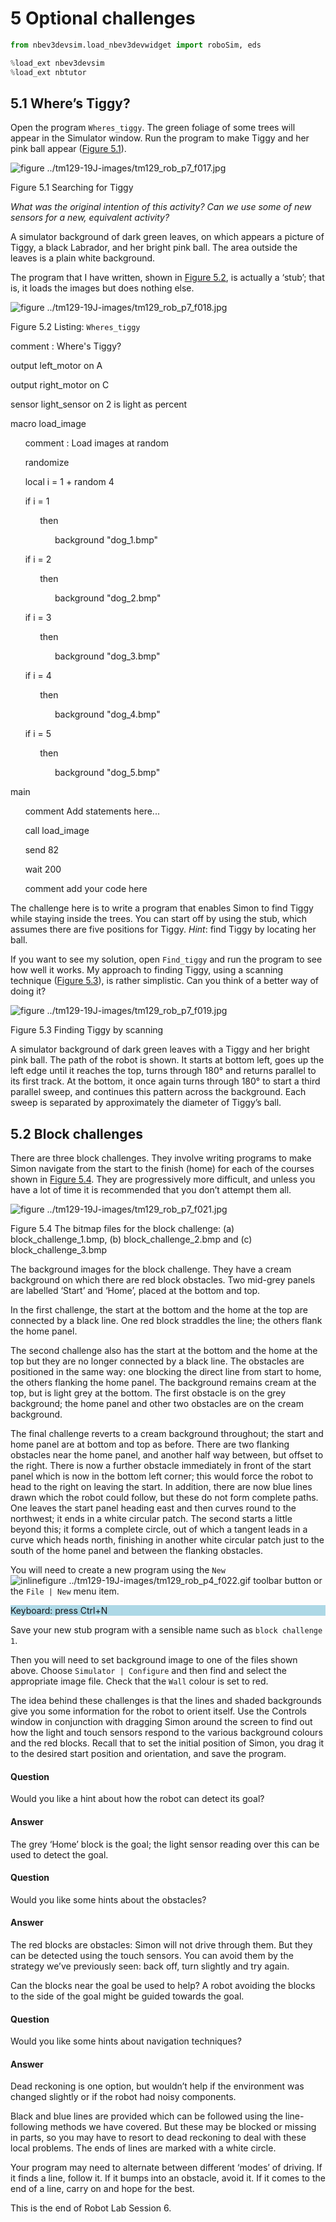 # 5 Optional challenges



```python
from nbev3devsim.load_nbev3devwidget import roboSim, eds

%load_ext nbev3devsim
%load_ext nbtutor
```

## 5.1 Where’s Tiggy?


Open the program `Wheres_tiggy`. The green foliage of some trees will appear in the Simulator window. Run the program to make Tiggy and her pink ball appear (<a xmlns:str="http://exslt.org/strings" href="">Figure 5.1</a>).


![figure ../tm129-19J-images/tm129_rob_p7_f017.jpg](../tm129-19J-images/tm129_rob_p7_f017.jpg)


Figure 5.1 Searching for Tiggy


*What was the original intention of this activity? Can we use some of new sensors for a new, equivalent activity?*

A simulator background of dark green leaves, on which appears a picture of Tiggy, a black Labrador, and her bright pink ball. The area outside the leaves is a plain white background.

The program that I have written, shown in <a xmlns:str="http://exslt.org/strings" href="">Figure 5.2</a>, is actually a ‘stub’; that is, it loads the images but does nothing else.


![figure ../tm129-19J-images/tm129_rob_p7_f018.jpg](../tm129-19J-images/tm129_rob_p7_f018.jpg)


Figure 5.2 Listing: `Wheres_tiggy`


comment : Where's Tiggy?

output left_motor on A

output right_motor on C

sensor light_sensor on 2 is light as percent

macro load_image

      comment : Load images at random

      randomize

      local i = 1 + random 4

      if i = 1

            then

                  background "dog_1.bmp"

      if i = 2

            then

                  background "dog_2.bmp"

      if i = 3

            then

                  background "dog_3.bmp"

      if i = 4

            then

                  background "dog_4.bmp"

      if i = 5

            then

                  background "dog_5.bmp"

main

      comment Add statements here...

      call load_image

      send 82

      wait 200

      comment add your code here

The challenge here is to write a program that enables Simon to find Tiggy while staying inside the trees. You can start off by using the stub, which assumes there are five positions for Tiggy. *Hint*: find Tiggy by locating her ball.

If you want to see my solution, open `Find_tiggy` and run the program to see how well it works. My approach to finding Tiggy, using a scanning technique (<a xmlns:str="http://exslt.org/strings" href="">Figure 5.3</a>), is rather simplistic. Can you think of a better way of doing it?


![figure ../tm129-19J-images/tm129_rob_p7_f019.jpg](../tm129-19J-images/tm129_rob_p7_f019.jpg)


Figure 5.3 Finding Tiggy by scanning


A simulator background of dark green leaves with a Tiggy and her bright pink ball. The path of the robot is shown. It starts at bottom left, goes up the left edge until it reaches the top, turns through 180° and returns parallel to its first track. At the bottom, it once again turns through 180° to start a third parallel sweep, and continues this pattern across the background. Each sweep is separated by approximately the diameter of Tiggy’s ball.


## 5.2 Block challenges


There are three block challenges. They involve writing programs to make Simon navigate from the start to the finish (home) for each of the courses shown in <a xmlns:str="http://exslt.org/strings" href="">Figure 5.4</a>. They are progressively more difficult, and unless you have a lot of time it is recommended that you don’t attempt them all.


![figure ../tm129-19J-images/tm129_rob_p7_f021.jpg](../tm129-19J-images/tm129_rob_p7_f021.jpg)


 Figure 5.4 The bitmap files for the block challenge: (a) block_challenge_1.bmp, (b) block_challenge_2.bmp and (c) block_challenge_3.bmp


The background images for the block challenge. They have a cream background on which there are red block obstacles. Two mid-grey panels are labelled ‘Start’ and ‘Home’, placed at the bottom and top. 

 In the first challenge, the start at the bottom and the home at the top are connected by a black line. One red block straddles the line; the others flank the home panel. 

 The second challenge also has the start at the bottom and the home at the top but they are no longer connected by a black line. The obstacles are positioned in the same way: one blocking the direct line from start to home, the others flanking the home panel. The background remains cream at the top, but is light grey at the bottom. The first obstacle is on the grey background; the home panel and other two obstacles are on the cream background. 

The final challenge reverts to a cream background throughout; the start and home panel are at bottom and top as before. There are two flanking obstacles near the home panel, and another half way between, but offset to the right. There is now a further obstacle immediately in front of the start panel which is now in the bottom left corner; this would force the robot to head to the right on leaving the start. In addition, there are now blue lines drawn which the robot could follow, but these do not form complete paths. One leaves the start panel heading east and then curves round to the northwest; it ends in a white circular patch. The second starts a little beyond this; it forms a complete circle, out of which a tangent leads in a curve which heads north, finishing in another white circular patch just to the south of the home panel and between the flanking obstacles.

You will need to create a new program using the `New` ![inlinefigure ../tm129-19J-images/tm129_rob_p4_f022.gif](../tm129-19J-images/tm129_rob_p4_f022.gif)  toolbar button or the `File | New` menu item.<div xmlns:str="http://exslt.org/strings" style="background:lightblue"><p>Keyboard: press Ctrl+N</p></div> Save your new stub program with a sensible name such as `block challenge 1`. 

Then you will need to set background image to one of the files shown above. Choose `Simulator | Configure` and then find and select the appropriate image file. Check that the `Wall` colour is set to red.

The idea behind these challenges is that the lines and shaded backgrounds give you some information for the robot to orient itself. Use the Controls window in conjunction with dragging Simon around the screen to find out how the light and touch sensors respond to the various background colours and the red blocks. Recall that to set the initial position of Simon, you drag it to the desired start position and orientation, and save the program.
<!--ITQ-->

#### Question

Would you like a hint about how the robot can detect its goal?


#### Answer

The grey ‘Home’ block is the goal; the light sensor reading over this can be used to detect the goal.
<!--ENDITQ--><!--ITQ-->

#### Question

Would you like some hints about the obstacles?


#### Answer

The red blocks are obstacles: Simon will not drive through them. But they can be detected using the touch sensors. You can avoid them by the strategy we’ve previously seen: back off, turn slightly and try again.

Can the blocks near the goal be used to help? A robot avoiding the blocks to the side of the goal might be guided towards the goal. 
<!--ENDITQ--><!--ITQ-->

#### Question

Would you like some hints about navigation techniques?


#### Answer

Dead reckoning is one option, but wouldn’t help if the environment was changed slightly or if the robot had noisy components. 

Black and blue lines are provided which can be followed using the line-following methods we have covered. But these may be blocked or missing in parts, so you may have to resort to dead reckoning to deal with these local problems. The ends of lines are marked with a white circle.

Your program may need to alternate between different ‘modes’ of driving. If it finds a line, follow it. If it bumps into an obstacle, avoid it. If it comes to the end of a line, carry on and hope for the best.
<!--ENDITQ-->
This is the end of Robot Lab Session 6.

